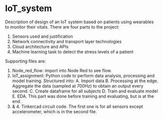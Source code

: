 # IoT_system

Description of design of an IoT system based on patients using wearables to monitor their vitals. There are four parts to the project:
1. Sensors used and justification 
2. Network connectivity and transport layer technologies
3. Cloud architecture and APIs
4. Machine learning task to detect the stress levels of a patient

Supporting files are:
1. Node_red_flow: import into Node Red to see flow.
2. IoT_assignment: Python code to perform data analysis, processing and model training. Structured into:
	A. Import data
	B. Processing at the edge. Aggregate the data (sampled at 700Hz) to obtain an output every second.
	C. Create dataframe for all subjects
	D. Train and evaluate model
	E. EDA. This part was done before training and evaluating, but is at the end.
3. & 4. Tinkercad circuit code. The first one is for all sensors except accelerometer, which is in the second file.
